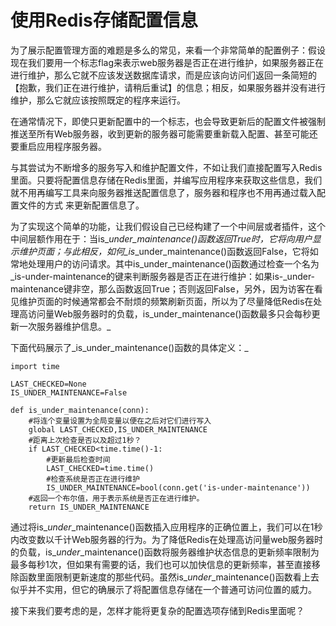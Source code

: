 # 使用Redis存储配置信息

为了展示配置管理方面的难题是多么的常见，来看一个非常简单的配置例子：假设现在我们要用一个标志flag来表示web服务器是否正在进行维护，如果服务器正在进行维护，那么它就不应该发送数据库请求，而是应该向访问们返回一条简短的【抱歉，我们正在进行维护，请稍后重试】的信息；相反，如果服务器并没有进行维护，那么它就应该按照既定的程序来运行。

在通常情况下，即使只更新配置中的一个标志，也会导致更新后的配置文件被强制推送至所有Web服务器，收到更新的服务器可能需要重新载入配置、甚至可能还要重启应用程序服务器。

与其尝试为不断增多的服务写入和维护配置文件，不如让我们直接配置写入Redis里面。只要将配置信息存储在Redis里面，并编写应用程序来获取这些信息，我们就不用再编写工具来向服务器推送配置信息了，服务器和程序也不用再通过载入配置文件的方式 来更新配置信息了。

为了实现这个简单的功能，让我们假设自己已经构建了一个中间层或者插件，这个中间层额作用在于：当is\__under\_maintenance\(\)函数返回True时，它将向用户显示维护页面；与此相反，如何\_is_\_under\_maintenance\(\)函数返回False，它将如常地处理用户的访问请求。其中is\_under\_maintenance\(\)函数通过检查一个名为_is-under-maintenance的键来判断服务器是否正在进行维护：如果is-\_under-maintenance键非空，那么函数返回True；否则返回False，另外，因为访客在看见维护页面的时候通常都会不耐烦的频繁刷新页面，所以为了尽量降低Redis在处理高访问量Web服务器时的负载，is\_under\_maintenance\(\)函数最多只会每秒更新一次服务器维护信息。_

下面代码展示了_is\_under\_maintenance\(\)函数的具体定义：_

```
import time

LAST_CHECKED=None
IS_UNDER_MAINTENANCE=False

def is_under_maintenance(conn):
    #将连个变量设置为全局变量以便在之后对它们进行写入
    global LAST_CHECKED,IS_UNDER_MAINTENANCE
    #距离上次检查是否以及超过1秒？
    if LAST_CHECKED<time.time()-1:
        #更新最后检查时间
        LAST_CHECKED=time.time()
        #检查系统是否正在进行维护
        IS_UNDER_MAINTENANCE=bool(conn.get('is-under-maintenance'))
    #返回一个布尔值，用于表示系统是否正在进行维护。
    return IS_UNDER_MAINTENANCE
```

通过将is\__under_\_maintenance\(\)函数插入应用程序的正确位置上，我们可以在1秒内改变数以千计Web服务器的行为。为了降低Redis在处理高访问量web服务器时的负载，is\__under_\_maintenance\(\)函数将服务器维护状态信息的更新频率限制为最多每秒1次，但如果有需要的话，我们也可以加快信息的更新频率，甚至直接移除函数里面限制更新速度的那些代码。虽然is\__under_\_maintenance\(\)函数看上去似乎并不实用，但它的确展示了将配置信息存储在一个普通可访问位置的威力。

接下来我们要考虑的是，怎样才能将更复杂的配置选项存储到Redis里面呢？



